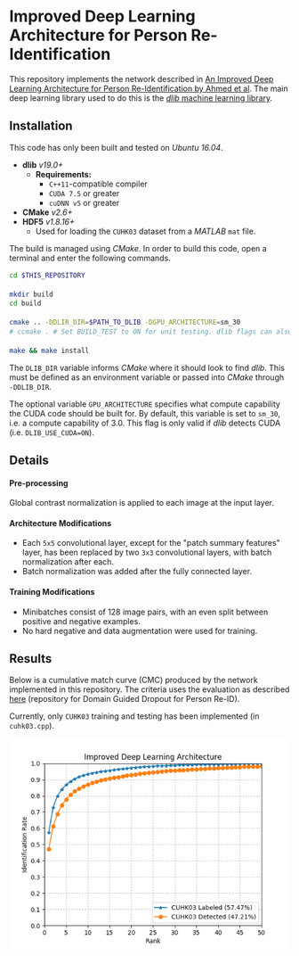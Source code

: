 Improved Deep Learning Architecture for Person Re-Identification
================================================================

This repository implements the network described in [An Improved Deep Learning Architecture for Person Re-Identification by Ahmed et al](http://www.cv-foundation.org/openaccess/content_cvpr_2015/papers/Ahmed_An_Improved_Deep_2015_CVPR_paper.pdf). The main deep learning library used to do this is the [*dlib* machine learning library](http://dlib.net/).

Installation
------------

This code has only been built and tested on *Ubuntu 16.04*.

- **dlib** *v19.0+*
  - **Requirements:**
      - `C++11`-compatible compiler
      - `CUDA 7.5` or greater
      - `cuDNN v5` or greater
- **CMake** *v2.6+*
- **HDF5** *v1.8.16+*
  - Used for loading the `CUHK03` dataset from a *MATLAB* `mat` file.

The build is managed using *CMake*. In order to build this code, open a terminal and enter the following commands.

``` bash
cd $THIS_REPOSITORY

mkdir build
cd build

cmake .. -DDLIR_DIR=$PATH_TO_DLIB -DGPU_ARCHITECTURE=sm_30
# ccmake . # Set BUILD_TEST to ON for unit testing. dlib flags can also be set here.

make && make install
```

The `DLIB_DIR` variable informs *CMake* where it should look to find *dlib*. This must be defined as an environment variable or passed into *CMake* through `-DDLIB_DIR`.

The optional variable `GPU_ARCHITECTURE` specifies what compute capability the CUDA code should be built for. By default, this variable is set to `sm_30`, i.e. a compute capability of 3.0. This flag is only valid if *dlib* detects CUDA (i.e. `DLIB_USE_CUDA=ON`).

Details
-------

#### Pre-processing

Global contrast normalization is applied to each image at the input layer.

#### Architecture Modifications

- Each `5x5` convolutional layer, except for the "patch summary features" layer,  has been replaced by two `3x3` convolutional layers, with batch normalization after each.
- Batch normalization was added after the fully connected layer.

#### Training Modifications

- Minibatches consist of 128 image pairs, with an even split between positive and negative examples.
- No hard negative and data augmentation were used for training.

Results
-------

Below is a cumulative match curve (CMC) produced by the network implemented in this repository. The criteria uses the evaluation as described [here](https://github.com/Cysu/dgd_person_reid/blob/master/utils/cmc.py) (repository for Domain Guided Dropout for Person Re-ID).

Currently, only `CUHK03` training and testing has been implemented (in `cuhk03.cpp`).

<div style="text-align:center"><img src ="docs/modidla_cmc.png" /></div>
